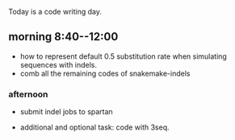 Today is a code writing day. 

## morning 8:40--12:00
- how to represent default 0.5 substitution rate when simulating sequences with indels.
- comb all the remaining codes of snakemake-indels


### afternoon

- submit indel jobs to spartan

- additional and optional task: code with 3seq.






